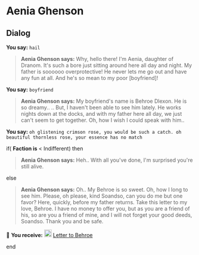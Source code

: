 # Aenia Ghenson
## Dialog

**You say:** `hail`



>**Aenia Ghenson says:** Why, hello there!  I'm Aenia, daughter of Dranom.  It's such a bore just sitting around here all day and night.  My father is soooooo overprotective! He never lets me go out and have any fun at all.  And he's so mean to my poor [boyfriend]!

**You say:** `boyfriend`



>**Aenia Ghenson says:** My boyfriend's name is Behroe Dlexon.  He is so dreamy..  <sigh>..  But, I haven't been able to see him lately.  He works nights down at the docks, and with my father here all day, we just can't seem to get together.  Oh, how I wish I could speak with him..

**You say:** `oh glistening crimson rose, you would be such a catch. oh beautiful thornless rose, your essence has no match`



if( **Faction is** < Indifferent) then 



>**Aenia Ghenson says:** Heh.. With all you've done, I'm surprised you're still alive.


else



>**Aenia Ghenson says:** Oh..   My Behroe is so sweet.  Oh, how I long to see him.  Please, oh please, kind Soandso, can you do me but one favor? Here, quickly, before my father returns.  Take this letter to my love, Behroe.  I have no money to offer you, but as you are a friend of his, so are you a friend of mine, and I will not forget your good deeds, Soandso.  Thank you and be safe.



 &#127873; **You receive:**  <img style="background:url(/static/icons/blank_slot.gif);width:20px;height:20px;" src="/static/icons/item_866.png" alt="" /> <a
                                href="/item/18027" data-url="18027" class="tooltip-link link">Letter to Behroe</a>

end

